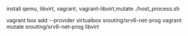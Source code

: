 install qemu, libvirt, vagrant, vagrant-libvirt,mutate
./host_process.sh

vagrant box add --provider virtualbox srouting/srv6-net-prog
vagrant mutate srouting/srv6-net-prog  libvirt
